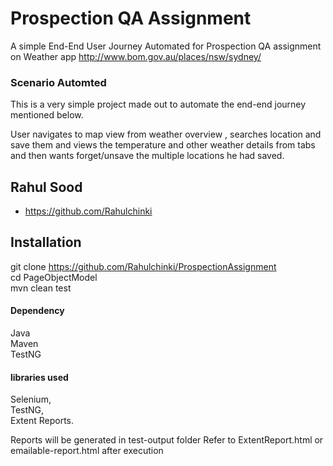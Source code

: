 
# Prospection QA Assignment

A simple End-End User Journey Automated for Prospection QA assignment on Weather app http://www.bom.gov.au/places/nsw/sydney/

### Scenario Automted
This is a very simple project made out to automate the end-end journey mentioned below.

 User navigates to map view from weather overview , searches location and save them and views the temperature and other weather details from tabs and then wants forget/unsave the multiple locations he had saved.


## Rahul Sood

- https://github.com/Rahulchinki


## Installation
 git clone https://github.com/Rahulchinki/ProspectionAssignment  
 cd PageObjectModel  
 mvn clean test  

#### Dependency 
Java   
Maven  
TestNG  

#### libraries used 
  Selenium,   
  TestNG,  
  Extent Reports.  


Reports will be generated in test-output folder Refer to ExtentReport.html or emailable-report.html after execution

    
